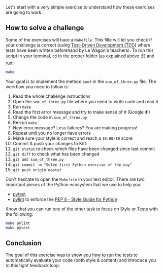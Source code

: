 Let's start with a very simple exercise to understand how these exercises are going to work.

## How to solve a challenge

Some of the exercises will have a `Makefile`. This fille will let you check if your challenge is correct (using [Test-Driven Development (TDD)](https://en.wikipedia.org/wiki/Test-driven_development) where tests have been written beforehand by Le Wagon's teachers). To run this script in your terminal, `cd` to the proper folder (as explained above ☝️) and run:

```bash
make
```

Your goal is to implement the method `sum3` in the `sum_of_three.py` file. The workflow you need to follow is:

1. Read the whole challenge instructions
1. Open the `sum_of_three.py` file where you need to write code and read it
1. Run `make`
1. Read the first error message and try to make sense of it (Google it!)
1. Change the code in `sum_of_three.py`
1. Re-run `make`
1. New error message? Less failures? You are making progress!
1. Repeat until you no longer have errors
1. Make sure your style is correct and reach a `10.00/10` score
1. Commit & push your changes to Kitt:
  1. `git status` to check which files have been changed since last commit
  1. `git diff` to check what has been changed
  1. `git add sum_of_three.py`
  1. `git commit -m "Solve first Python exercise of the day"`
  1. `git push origin master`

Don't hesitate to open the `Makefile` in your text editor. There are two important pieces of the Python ecosystem that we use to help you:

- [pytest](https://docs.pytest.org/en/latest/)
- [pylint](https://www.pylint.org/) to enforce the [PEP 8 - Style Guide for Python](https://www.python.org/dev/peps/pep-0008/)

Know that you can run one of the other task to focus on Style or Tests with the following:

```bash
make pylint
make pytest
```

## Conclusion

The goal of this exercise was to show you how to run the tests to automatically evaluate your code (both style & content) and introduce you to this tight feedback loop.
